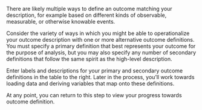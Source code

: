 There are likely multiple ways to define an outcome matching your description, for example based on different kinds of observable, measurable, or otherwise knowable events.​

Consider the variety of ways in which you might be able to operationalize your outcome description with one or more alternative outcome definitions. You must specify a primary definition that best represents your outcome for the purpose of analysis, but you may also specify any number of secondary definitions that follow the same spirit as the high-level description.​

Enter labels and descriptions for your primary and secondary outcome definitions in the table to the right. Later in the process, you’ll work towards loading data and deriving variables that map onto these definitions.​

At any point, you can return to this step to view your progress towards outcome definition.
